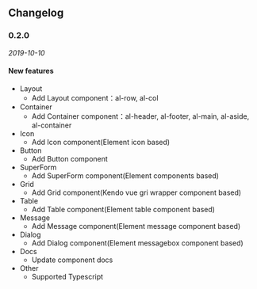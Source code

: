 ## Changelog

### 0.2.0

*2019-10-10*

#### New features

- Layout
  - Add Layout component：al-row, al-col
- Container 
  - Add Container component：al-header, al-footer, al-main, al-aside, al-container
- Icon
  - Add Icon component(Element icon based)
- Button
  - Add Button component
- SuperForm
  - Add SuperForm component(Element components based)
- Grid
  - Add Grid component(Kendo vue gri wrapper component based)
- Table
  - Add Table component(Element table component based)
- Message
  - Add Message component(Element message component based)
- Dialog
  - Add Dialog component(Element messagebox component based)
- Docs
  - Update component docs
- Other
  - Supported Typescript
